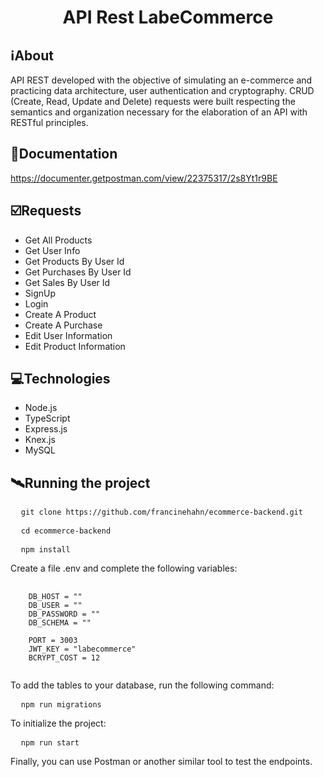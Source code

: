 <h1 align="center">API Rest LabeCommerce</h1>

##  ℹ️About
API REST developed with the objective of simulating an e-commerce and practicing data architecture, user authentication and cryptography. CRUD (Create, Read, Update and Delete) requests were built respecting the semantics and organization necessary for the elaboration of an API with RESTful principles.

## 🔗Documentation
https://documenter.getpostman.com/view/22375317/2s8Yt1r9BE

## ☑️Requests
- Get All Products
- Get User Info
- Get Products By User Id
- Get Purchases By User Id
- Get Sales By User Id
- SignUp
- Login
- Create A Product
- Create A Purchase
- Edit User Information
- Edit Product Information

## 💻Technologies
- Node.js
- TypeScript
- Express.js
- Knex.js
- MySQL

## 🛰Running the project
<pre>
  <code>git clone https://github.com/francinehahn/ecommerce-backend.git</code>
</pre>

<pre>
  <code>cd ecommerce-backend</code>
</pre>

<pre>
  <code>npm install</code>
</pre>

Create a file .env and complete the following variables:
<pre>
  <code>
    DB_HOST = ""
    DB_USER = ""
    DB_PASSWORD = ""
    DB_SCHEMA = ""

    PORT = 3003
    JWT_KEY = "labecommerce"
    BCRYPT_COST = 12
  </code>
</pre>

To add the tables to your database, run the following command:
<pre>
  <code>npm run migrations</code>
</pre>

To initialize the project:
<pre>
  <code>npm run start</code>
</pre>

Finally, you can use Postman or another similar tool to test the endpoints.

